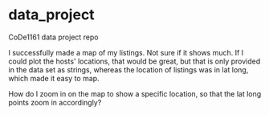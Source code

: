 # data_project
CoDe1161 data project repo

I successfully made a map of my listings. Not sure if it shows much. If I could plot the hosts' locations, that would be great, but that is only provided in the data set as strings, whereas the location of listings was in lat long, which made it easy to map. 

How do I zoom in on the map to show a specific location, so that the lat long points zoom in accordingly?
